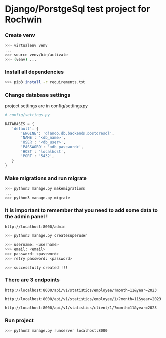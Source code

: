 # Django/PorstgeSql test project for Rochwin


### Create venv

```bash
>>> virtualenv venv
...
>>> source venv/bin/activate
>>> (venv) ...
```

### Install all dependencies

```bash
>>> pip3 install -r requirements.txt
```

### Change database settings

project settings are in config/settings.py

```python
# config/settings.py

DATABASES = {
   'default': {
       'ENGINE': 'django.db.backends.postgresql',
       'NAME': '<db_name>',
       'USER': '<db_user>',
       'PASSWORD': '<db_password>',
       'HOST': 'localhost',
       'PORT': '5432',
   }
}
```

### Make migrations and run migrate

```bash
>>> python3 manage.py makemigrations
...
>>> python3 manage.py migrate
```

### It is important to remember that you need to add some data to the admin panel !

`http://localhost:8000/admin`

```bash 
>>> python3 manage.py createsuperuser

>>> username: <username>
>>> email: <email>
>>> password: <password>
>>> retry password: <password>

>>> successfully created !!!
```


### There are 3 endpoints

`http://localhost:8000/api/v1/statistics/employee/?month=11&year=2023`

`http://localhost:8000/api/v1/statistics/employee/1/?month=11&year=2023`

`http://localhost:8000/api/v1/statistics/client/1/?month=11&year=2023`



### Run project

```bash
>>> python3 manage.py runserver localhost:8000
```
